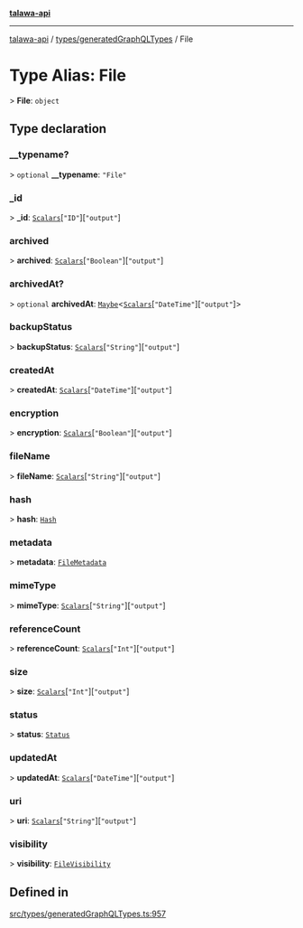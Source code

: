 [**talawa-api**](../../../README.md)

***

[talawa-api](../../../modules.md) / [types/generatedGraphQLTypes](../README.md) / File

# Type Alias: File

\> **File**: `object`

## Type declaration

### \_\_typename?

\> `optional` **\_\_typename**: `"File"`

### \_id

\> **\_id**: [`Scalars`](Scalars.md)\[`"ID"`\]\[`"output"`\]

### archived

\> **archived**: [`Scalars`](Scalars.md)\[`"Boolean"`\]\[`"output"`\]

### archivedAt?

\> `optional` **archivedAt**: [`Maybe`](Maybe.md)\<[`Scalars`](Scalars.md)\[`"DateTime"`\]\[`"output"`\]\>

### backupStatus

\> **backupStatus**: [`Scalars`](Scalars.md)\[`"String"`\]\[`"output"`\]

### createdAt

\> **createdAt**: [`Scalars`](Scalars.md)\[`"DateTime"`\]\[`"output"`\]

### encryption

\> **encryption**: [`Scalars`](Scalars.md)\[`"Boolean"`\]\[`"output"`\]

### fileName

\> **fileName**: [`Scalars`](Scalars.md)\[`"String"`\]\[`"output"`\]

### hash

\> **hash**: [`Hash`](Hash.md)

### metadata

\> **metadata**: [`FileMetadata`](FileMetadata.md)

### mimeType

\> **mimeType**: [`Scalars`](Scalars.md)\[`"String"`\]\[`"output"`\]

### referenceCount

\> **referenceCount**: [`Scalars`](Scalars.md)\[`"Int"`\]\[`"output"`\]

### size

\> **size**: [`Scalars`](Scalars.md)\[`"Int"`\]\[`"output"`\]

### status

\> **status**: [`Status`](Status.md)

### updatedAt

\> **updatedAt**: [`Scalars`](Scalars.md)\[`"DateTime"`\]\[`"output"`\]

### uri

\> **uri**: [`Scalars`](Scalars.md)\[`"String"`\]\[`"output"`\]

### visibility

\> **visibility**: [`FileVisibility`](FileVisibility.md)

## Defined in

[src/types/generatedGraphQLTypes.ts:957](https://github.com/PalisadoesFoundation/talawa-api/blob/5c5b29a0ea487bda8306089fe128f43f3be29f94/src/types/generatedGraphQLTypes.ts#L957)
